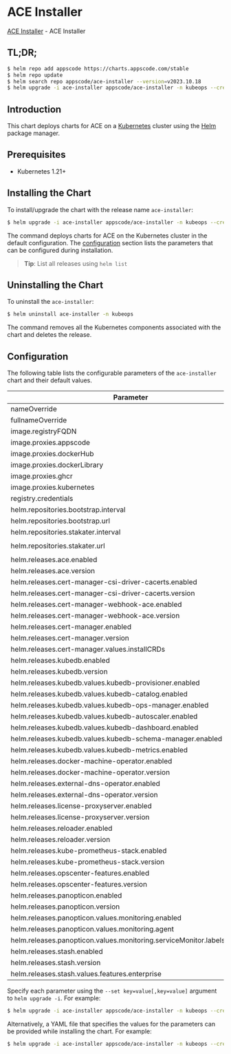 # ACE Installer

[ACE Installer](https://github.com/bytebuilders/installer) - ACE Installer

## TL;DR;

```bash
$ helm repo add appscode https://charts.appscode.com/stable
$ helm repo update
$ helm search repo appscode/ace-installer --version=v2023.10.18
$ helm upgrade -i ace-installer appscode/ace-installer -n kubeops --create-namespace --version=v2023.10.18
```

## Introduction

This chart deploys charts for ACE on a [Kubernetes](http://kubernetes.io) cluster using the [Helm](https://helm.sh) package manager.

## Prerequisites

- Kubernetes 1.21+

## Installing the Chart

To install/upgrade the chart with the release name `ace-installer`:

```bash
$ helm upgrade -i ace-installer appscode/ace-installer -n kubeops --create-namespace --version=v2023.10.18
```

The command deploys charts for ACE on the Kubernetes cluster in the default configuration. The [configuration](#configuration) section lists the parameters that can be configured during installation.

> **Tip**: List all releases using `helm list`

## Uninstalling the Chart

To uninstall the `ace-installer`:

```bash
$ helm uninstall ace-installer -n kubeops
```

The command removes all the Kubernetes components associated with the chart and deletes the release.

## Configuration

The following table lists the configurable parameters of the `ace-installer` chart and their default values.

|                                Parameter                                 |       Description       |                         Default                         |
|--------------------------------------------------------------------------|-------------------------|---------------------------------------------------------|
| nameOverride                                                             |                         | <code>""</code>                                         |
| fullnameOverride                                                         |                         | <code>""</code>                                         |
| image.registryFQDN                                                       |                         | <code>""</code>                                         |
| image.proxies.appscode                                                   | r.appscode.com          | <code>""</code>                                         |
| image.proxies.dockerHub                                                  | company/bin:tag         | <code>""</code>                                         |
| image.proxies.dockerLibrary                                              | alpine, nginx etc.      | <code>""</code>                                         |
| image.proxies.ghcr                                                       | ghcr.io/company/bin:tag | <code>""</code>                                         |
| image.proxies.kubernetes                                                 | registry.k8s.io/bin:tag | <code>""</code>                                         |
| registry.credentials                                                     |                         | <code>{}</code>                                         |
| helm.repositories.bootstrap.interval                                     |                         | <code>1h0m0s</code>                                     |
| helm.repositories.bootstrap.url                                          |                         | <code>https://charts.appscode.com/stable</code>         |
| helm.repositories.stakater.interval                                      |                         | <code>1h0m0s</code>                                     |
| helm.repositories.stakater.url                                           |                         | <code>https://stakater.github.io/stakater-charts</code> |
| helm.releases.ace.enabled                                                |                         | <code>false</code>                                      |
| helm.releases.ace.version                                                |                         | <code>"v2023.10.18"</code>                              |
| helm.releases.cert-manager-csi-driver-cacerts.enabled                    |                         | <code>true</code>                                       |
| helm.releases.cert-manager-csi-driver-cacerts.version                    |                         | <code>"v2023.10.1"</code>                               |
| helm.releases.cert-manager-webhook-ace.enabled                           |                         | <code>true</code>                                       |
| helm.releases.cert-manager-webhook-ace.version                           |                         | <code>"v2023.10.18"</code>                              |
| helm.releases.cert-manager.enabled                                       |                         | <code>true</code>                                       |
| helm.releases.cert-manager.version                                       |                         | <code>"v1.11.0"</code>                                  |
| helm.releases.cert-manager.values.installCRDs                            |                         | <code>true</code>                                       |
| helm.releases.kubedb.enabled                                             |                         | <code>true</code>                                       |
| helm.releases.kubedb.version                                             |                         | <code>"v2023.10.26-rc.0"</code>                         |
| helm.releases.kubedb.values.kubedb-provisioner.enabled                   |                         | <code>true</code>                                       |
| helm.releases.kubedb.values.kubedb-catalog.enabled                       |                         | <code>true</code>                                       |
| helm.releases.kubedb.values.kubedb-ops-manager.enabled                   |                         | <code>true</code>                                       |
| helm.releases.kubedb.values.kubedb-autoscaler.enabled                    |                         | <code>false</code>                                      |
| helm.releases.kubedb.values.kubedb-dashboard.enabled                     |                         | <code>false</code>                                      |
| helm.releases.kubedb.values.kubedb-schema-manager.enabled                |                         | <code>false</code>                                      |
| helm.releases.kubedb.values.kubedb-metrics.enabled                       |                         | <code>false</code>                                      |
| helm.releases.docker-machine-operator.enabled                            |                         | <code>true</code>                                       |
| helm.releases.docker-machine-operator.version                            |                         | <code>"v2023.10.18"</code>                              |
| helm.releases.external-dns-operator.enabled                              |                         | <code>true</code>                                       |
| helm.releases.external-dns-operator.version                              |                         | <code>"v2023.10.1"</code>                               |
| helm.releases.license-proxyserver.enabled                                |                         | <code>true</code>                                       |
| helm.releases.license-proxyserver.version                                |                         | <code>"v2023.10.18"</code>                              |
| helm.releases.reloader.enabled                                           |                         | <code>true</code>                                       |
| helm.releases.reloader.version                                           |                         | <code>"v1.0.24"</code>                                  |
| helm.releases.kube-prometheus-stack.enabled                              |                         | <code>true</code>                                       |
| helm.releases.kube-prometheus-stack.version                              |                         | <code>""</code>                                         |
| helm.releases.opscenter-features.enabled                                 |                         | <code>true</code>                                       |
| helm.releases.opscenter-features.version                                 |                         | <code>"v2023.10.18"</code>                              |
| helm.releases.panopticon.enabled                                         |                         | <code>true</code>                                       |
| helm.releases.panopticon.version                                         |                         | <code>"v2023.10.1"</code>                               |
| helm.releases.panopticon.values.monitoring.enabled                       |                         | <code>true</code>                                       |
| helm.releases.panopticon.values.monitoring.agent                         |                         | <code>prometheus.io/operator</code>                     |
| helm.releases.panopticon.values.monitoring.serviceMonitor.labels.release |                         | <code>kube-prometheus-stack</code>                      |
| helm.releases.stash.enabled                                              |                         | <code>true</code>                                       |
| helm.releases.stash.version                                              |                         | <code>"v2023.10.9"</code>                               |
| helm.releases.stash.values.features.enterprise                           |                         | <code>true</code>                                       |


Specify each parameter using the `--set key=value[,key=value]` argument to `helm upgrade -i`. For example:

```bash
$ helm upgrade -i ace-installer appscode/ace-installer -n kubeops --create-namespace --version=v2023.10.18 --set helm.repositories.bootstrap.interval=1h0m0s
```

Alternatively, a YAML file that specifies the values for the parameters can be provided while
installing the chart. For example:

```bash
$ helm upgrade -i ace-installer appscode/ace-installer -n kubeops --create-namespace --version=v2023.10.18 --values values.yaml
```
